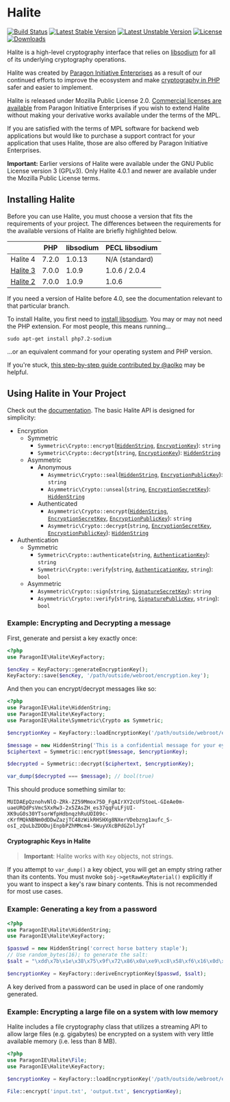 # Halite

[![Build Status](https://travis-ci.org/paragonie/halite.svg?branch=master)](https://travis-ci.org/paragonie/halite)
[![Latest Stable Version](https://poser.pugx.org/paragonie/halite/v/stable)](https://packagist.org/packages/paragonie/halite)
[![Latest Unstable Version](https://poser.pugx.org/paragonie/halite/v/unstable)](https://packagist.org/packages/paragonie/halite)
[![License](https://poser.pugx.org/paragonie/halite/license)](https://packagist.org/packages/paragonie/halite)
[![Downloads](https://img.shields.io/packagist/dt/paragonie/halite.svg)](https://packagist.org/packages/paragonie/halite)

Halite is a high-level cryptography interface that relies on [libsodium](https://pecl.php.net/package/libsodium)
for all of its underlying cryptography operations.

Halite was created by [Paragon Initiative Enterprises](https://paragonie.com) as
a result of our continued efforts to improve the ecosystem and make [cryptography in PHP](https://paragonie.com/blog/2015/09/state-cryptography-in-php)
safer and easier to implement.

Halite is released under Mozilla Public License 2.0. [Commercial licenses are available](https://paragonie.com/contact)
from Paragon Initiative Enterprises if you wish to extend Halite without making your
derivative works available under the terms of the MPL.

If you are satisfied with the terms of MPL software for backend web applications
but would like to purchase a support contract for your application that uses Halite,
those are also offered by Paragon Initiative Enterprises.

**Important:** Earlier versions of Halite were available under the GNU Public License
version 3 (GPLv3). Only Halite 4.0.1 and newer are available under the Mozilla Public
License terms.

## Installing Halite

Before you can use Halite, you must choose a version that fits the requirements 
of your project. The differences between the requirements for the available 
versions of Halite are briefly highlighted below.

|                                                            | PHP   | libsodium | PECL libsodium |
|------------------------------------------------------------|-------|-----------|----------------|
| Halite 4                                                   | 7.2.0 | 1.0.13    | N/A (standard) |
| [Halite 3](https://github.com/paragonie/halite/tree/v3.x)  | 7.0.0 | 1.0.9     | 1.0.6 / 2.0.4  |
| [Halite 2](https://github.com/paragonie/halite/tree/v2.2)  | 7.0.0 | 1.0.9     | 1.0.6          |

If you need a version of Halite before 4.0, see the documentation relevant to that
particular branch.

To install Halite, you first need to [install libsodium](https://paragonie.com/book/pecl-libsodium/read/00-intro.md#installing-libsodium).
You may or may not need the PHP extension. For most people, this means running...

    sudo apt-get install php7.2-sodium

...or an equivalent command for your operating system and PHP version.

If you're stuck, [this step-by-step guide contributed by @aolko](docs/Install-Guides/Ubuntu.md) may be helpful.

## Using Halite in Your Project

Check out the [documentation](doc). The basic Halite API is designed for simplicity:

  * Encryption
    * Symmetric
       * `Symmetric\Crypto::encrypt`([`HiddenString`](doc/Classes/HiddenString.md), [`EncryptionKey`](doc/Classes/Symmetric/EncryptionKey.md)): `string`
       * `Symmetric\Crypto::decrypt`(`string`, [`EncryptionKey`](doc/Classes/Symmetric/EncryptionKey.md)): [`HiddenString`](doc/Classes/HiddenString.md)
    * Asymmetric
       * Anonymous
         * `Asymmetric\Crypto::seal`([`HiddenString`](doc/Classes/HiddenString.md), [`EncryptionPublicKey`](doc/Classes/Asymmetric/EncryptionPublicKey.md)): `string`
         * `Asymmetric\Crypto::unseal`(`string`, [`EncryptionSecretKey`](doc/Classes/Asymmetric/EncryptionSecretKey.md)): [`HiddenString`](doc/Classes/HiddenString.md)
       * Authenticated
         * `Asymmetric\Crypto::encrypt`([`HiddenString`](doc/Classes/HiddenString.md), [`EncryptionSecretKey`](doc/Classes/Asymmetric/EncryptionSecretKey.md), [`EncryptionPublicKey`](doc/Classes/Asymmetric/EncryptionPublicKey.md)): `string`
         * `Asymmetric\Crypto::decrypt`(`string`, [`EncryptionSecretKey`](doc/Classes/Asymmetric/EncryptionSecretKey.md), [`EncryptionPublicKey`](doc/Classes/Asymmetric/EncryptionPublicKey.md)): [`HiddenString`](doc/Classes/HiddenString.md)
  * Authentication
    * Symmetric
       * `Symmetric\Crypto::authenticate`(`string`, [`AuthenticationKey`](doc/Classes/Symmetric/AuthenticationKey.md)): `string`
       * `Symmetric\Crypto::verify`(`string`, [`AuthenticationKey`](doc/Classes/Symmetric/AuthenticationKey.md), `string`): `bool`
    * Asymmetric
       * `Asymmetric\Crypto::sign`(`string`, [`SignatureSecretKey`](doc/Classes/Asymmetric/SignatureSecretKey.md)): `string`
       * `Asymmetric\Crypto::verify`(`string`, [`SignaturePublicKey`](doc/Classes/Asymmetric/SignaturePublicKey.md), `string`): `bool`

### Example: Encrypting and Decrypting a message

First, generate and persist a key exactly once:

```php
<?php
use ParagonIE\Halite\KeyFactory;

$encKey = KeyFactory::generateEncryptionKey();
KeyFactory::save($encKey, '/path/outside/webroot/encryption.key');
```

And then you can encrypt/decrypt messages like so:

```php
<?php
use ParagonIE\Halite\HiddenString;
use ParagonIE\Halite\KeyFactory;
use ParagonIE\Halite\Symmetric\Crypto as Symmetric;

$encryptionKey = KeyFactory::loadEncryptionKey('/path/outside/webroot/encryption.key');

$message = new HiddenString('This is a confidential message for your eyes only.');
$ciphertext = Symmetric::encrypt($message, $encryptionKey);

$decrypted = Symmetric::decrypt($ciphertext, $encryptionKey);

var_dump($decrypted === $message); // bool(true)
```

This should produce something similar to:

    MUIDAEpQznohvNlQ-ZRk-ZZ59Mmox75D_FgAIrXY2cUfStoeL-GIeAe0m-uaeURQdPsVmc5XxRw3-2x5ZAsZH_es37qqFuLFjUI-XK9uG0s30YTsorWfpHdbnqzhRuUOI09c-cKrfMQkNBNm0dDDwZazjTC48zWikRHSHXg8NXerVDebzng1aufc_S-osI_zQuLbZDODujEnpbPZhMMcm4-SWuyVXcBPdGZolJyT

#### Cryptographic Keys in Halite

> **Important**: Halite works with `Key` objects, not strings.

If you attempt to `var_dump()` a key object, you will get an empty string
rather than its contents. You must nvoke `$obj->getRawKeyMaterial()`
explicitly if you want to inspect a key's raw binary contents. This is not
recommended for most use cases.

### Example: Generating a key from a password

```php
<?php
use ParagonIE\Halite\HiddenString;
use ParagonIE\Halite\KeyFactory;

$passwd = new HiddenString('correct horse battery staple');
// Use random_bytes(16); to generate the salt:
$salt = "\xdd\x7b\x1e\x38\x75\x9f\x72\x86\x0a\xe9\xc8\x58\xf6\x16\x0d\x3b";

$encryptionKey = KeyFactory::deriveEncryptionKey($passwd, $salt);
```

A key derived from a password can be used in place of one randomly generated.

### Example: Encrypting a large file on a system with low memory

Halite includes a file cryptography class that utilizes a streaming API to
allow large files (e.g. gigabytes) be encrypted on a system with very little
available memory (i.e. less than 8 MB).

```php
<?php
use ParagonIE\Halite\File;
use ParagonIE\Halite\KeyFactory;

$encryptionKey = KeyFactory::loadEncryptionKey('/path/outside/webroot/encryption.key');

File::encrypt('input.txt', 'output.txt', $encryptionKey);
```
